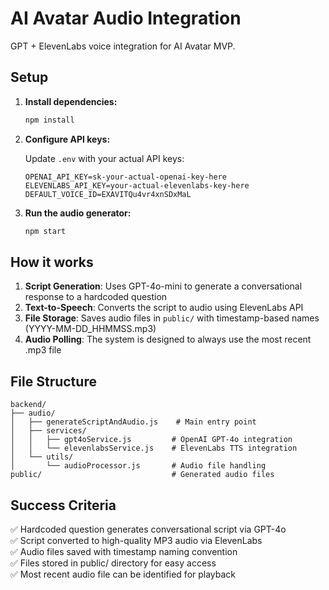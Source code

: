 # AI Avatar Audio Integration

GPT + ElevenLabs voice integration for AI Avatar MVP.

## Setup

1. **Install dependencies:**
   ```bash
   npm install
   ```

2. **Configure API keys:**
   
   Update `.env` with your actual API keys:
   ```env
   OPENAI_API_KEY=sk-your-actual-openai-key-here
   ELEVENLABS_API_KEY=your-actual-elevenlabs-key-here
   DEFAULT_VOICE_ID=EXAVITQu4vr4xnSDxMaL
   ```

3. **Run the audio generator:**
   ```bash
   npm start
   ```

## How it works

1. **Script Generation**: Uses GPT-4o-mini to generate a conversational response to a hardcoded question
2. **Text-to-Speech**: Converts the script to audio using ElevenLabs API  
3. **File Storage**: Saves audio files in `public/` with timestamp-based names (YYYY-MM-DD_HHMMSS.mp3)
4. **Audio Polling**: The system is designed to always use the most recent .mp3 file

## File Structure

```
backend/
├── audio/
│   ├── generateScriptAndAudio.js    # Main entry point
│   ├── services/
│   │   ├── gpt4oService.js         # OpenAI GPT-4o integration
│   │   └── elevenlabsService.js    # ElevenLabs TTS integration  
│   └── utils/
│       └── audioProcessor.js       # Audio file handling
public/                             # Generated audio files
```

## Success Criteria

✅ Hardcoded question generates conversational script via GPT-4o  
✅ Script converted to high-quality MP3 audio via ElevenLabs  
✅ Audio files saved with timestamp naming convention  
✅ Files stored in public/ directory for easy access  
✅ Most recent audio file can be identified for playback
